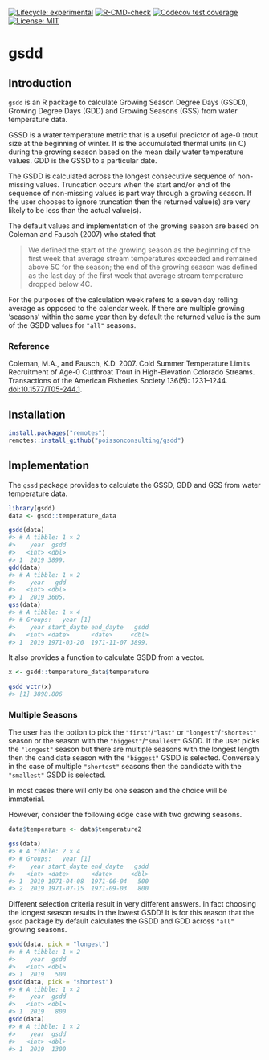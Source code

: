 
<!-- README.md is generated from README.Rmd. Please edit that file -->
<!-- badges: start -->

[![Lifecycle:
experimental](https://img.shields.io/badge/lifecycle-experimental-orange.svg)](https://lifecycle.r-lib.org/articles/stages.html#experimental)
[![R-CMD-check](https://github.com/poissonconsulting/gsdd/actions/workflows/R-CMD-check.yaml/badge.svg)](https://github.com/poissonconsulting/gsdd/actions/workflows/R-CMD-check.yaml)
[![Codecov test
coverage](https://codecov.io/gh/poissonconsulting/gsdd/branch/main/graph/badge.svg)](https://app.codecov.io/gh/poissonconsulting/gsdd?branch=main)
[![License:
MIT](https://img.shields.io/badge/License-MIT-green.svg)](https://opensource.org/licenses/MIT)
<!-- badges: end -->

# gsdd

## Introduction

`gsdd` is an R package to calculate Growing Season Degree Days (GSDD),
Growing Degree Days (GDD) and Growing Seasons (GSS) from water
temperature data.

GSSD is a water temperature metric that is a useful predictor of age-0
trout size at the beginning of winter. It is the accumulated thermal
units (in C) during the growing season based on the mean daily water
temperature values. GDD is the GSSD to a particular date.

The GSDD is calculated across the longest consecutive sequence of
non-missing values. Truncation occurs when the start and/or end of the
sequence of non-missing values is part way through a growing season. If
the user chooses to ignore truncation then the returned value(s) are
very likely to be less than the actual value(s).

The default values and implementation of the growing season are based on
Coleman and Fausch (2007) who stated that

> We defined the start of the growing season as the beginning of the
> first week that average stream temperatures exceeded and remained
> above 5C for the season; the end of the growing season was defined as
> the last day of the first week that average stream temperature dropped
> below 4C.

For the purposes of the calculation week refers to a seven day rolling
average as opposed to the calendar week. If there are multiple growing
‘seasons’ within the same year then by default the returned value is the
sum of the GSDD values for `"all"` seasons.

### Reference

Coleman, M.A., and Fausch, K.D. 2007. Cold Summer Temperature Limits
Recruitment of Age-0 Cutthroat Trout in High-Elevation Colorado Streams.
Transactions of the American Fisheries Society 136(5): 1231–1244.
<doi:10.1577/T05-244.1>.

## Installation

``` r
install.packages("remotes")
remotes::install_github("poissonconsulting/gsdd")
```

## Implementation

The `gssd` package provides to calculate the GSSD, GDD and GSS from
water temperature data.

``` r
library(gsdd)
data <- gsdd::temperature_data

gsdd(data)
#> # A tibble: 1 × 2
#>    year  gsdd
#>   <int> <dbl>
#> 1  2019 3899.
gdd(data)
#> # A tibble: 1 × 2
#>    year   gdd
#>   <int> <dbl>
#> 1  2019 3605.
gss(data)
#> # A tibble: 1 × 4
#> # Groups:   year [1]
#>    year start_dayte end_dayte   gsdd
#>   <int> <date>      <date>     <dbl>
#> 1  2019 1971-03-20  1971-11-07 3899.
```

It also provides a function to calculate GSDD from a vector.

``` r
x <- gsdd::temperature_data$temperature

gsdd_vctr(x)
#> [1] 3898.806
```

### Multiple Seasons

The user has the option to pick the `"first"`/`"last"` or
`"longest"`/`"shortest"` season or the season with the
`"biggest"`/`"smallest"` GSDD. If the user picks the `"longest"` season
but there are multiple seasons with the longest length then the
candidate season with the `"biggest"` GSDD is selected. Conversely in
the case of multiple `"shortest"` seasons then the candidate with the
`"smallest"` GSDD is selected.

In most cases there will only be one season and the choice will be
immaterial.

However, consider the following edge case with two growing seasons.

``` r
data$temperature <- data$temperature2

gss(data)
#> # A tibble: 2 × 4
#> # Groups:   year [1]
#>    year start_dayte end_dayte   gsdd
#>   <int> <date>      <date>     <dbl>
#> 1  2019 1971-04-08  1971-06-04   500
#> 2  2019 1971-07-15  1971-09-03   800
```

Different selection criteria result in very different answers. In fact
choosing the longest season results in the lowest GSDD! It is for this
reason that the `gsdd` package by default calculates the GSDD and GDD
across `"all"` growing seasons.

``` r
gsdd(data, pick = "longest")
#> # A tibble: 1 × 2
#>    year  gsdd
#>   <int> <dbl>
#> 1  2019   500
gsdd(data, pick = "shortest")
#> # A tibble: 1 × 2
#>    year  gsdd
#>   <int> <dbl>
#> 1  2019   800
gsdd(data)
#> # A tibble: 1 × 2
#>    year  gsdd
#>   <int> <dbl>
#> 1  2019  1300
```
